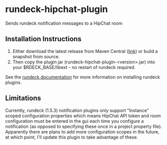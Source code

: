 rundeck-hipchat-plugin
======================

Sends rundeck notification messages to a HipChat room

Installation Instructions
-------------------------

1. Either download the latest release from Maven Central 
([link](http://search.maven.org/#search%7Cga%7C1%7Crundeck-hipchat-plugin)) or build a snapshot from source. 
2. Then copy the plugin jar (rundeck-hipchat-plugin-\<version\>.jar) into your $RDECK_BASE/libext - no restart of rundeck required. 

See the [rundeck documentation](http://rundeck.org/docs/manual/plugins.html#installing-plugins) for more 
information on installing rundeck plugins.

Limitations
-----------

Currently, rundeck (1.5.3) notification plugins only support "Instance" scoped configuration properties which means
HipChat API token and room configuration must be entered in the gui each time you configure a notification (as opposed 
to specifying these once in a project property file). Apparently there are plans to add more configuration scopes in 
the future, at which point, I'll update this plugin to take advantage of these.
